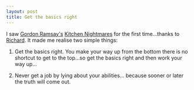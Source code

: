 ```yaml
---
layout: post
title: Get the basics right
---
```


I saw [Gordon Ramsay's](<http://en.wikipedia.org/wiki/Gordon_Ramsay>) [Kitchen Nightmares](<http://en.wikipedia.org/wiki/Ramsay's_Kitchen_Nightmares>) for the first time...thanks to [Richard](<http://www.ur-ban.com>). It made me realise two simple things:

1) Get the basics right. You make your way up from the bottom there is no shortcut to get to the top...so get the basics right and then work your way up...<br>

 2) Never get a job by lying about your abilities... because sooner or later the truth will come out.